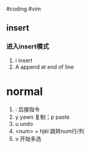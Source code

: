 #coding #vim
## insert
### 进入insert模式
1. i insert
2. A append at end of line
# normal
1. : 后接指令
2. y yawn 复制；p paste
3. u undo
4. \<num> + hjkl 跳转num行/列
5. v 开始多选
